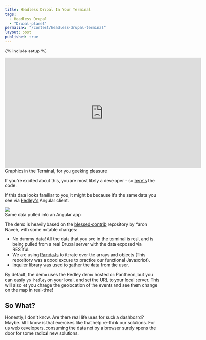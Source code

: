 ```yaml
---
title: Headless Drupal In Your Terminal
tags:
  - Headless Drupal
  - "Drupal-planet"
permalink: "/content/headless-drupal-terminal"
layout: post
published: true
---
```


{% include setup %}

<div class="thumbnail">
  <iframe width="640" height="360" src="https://www.youtube.com/embed/cA6ZRmRK3mw?rel=0" frameborder="0" allowfullscreen></iframe>
  <div class="caption">Graphics in the Terminal, for you geeking pleasure</div>
</div>

If you're excited about this, you are most likely a developer - so [here's](https://github.com/amitaibu/restful-blessed) the code.

If this data looks familiar to you, it might be because it's the same data you see via [Hedley's]({{BASE_PATH}}/content/yo-hedley/) Angular client.

<!-- more -->

<div class="thumbnail">
  <img src="{{BASE_PATH}}/assets/images/posts/yo-hedley/image1.gif">
  <div class="caption">Same data pulled into an Angular app</div>
</div>


The demo is heavily based on the [blessed-contrib](https://github.com/yaronn/blessed-contrib/) repository by Yaron Naveh, with some notable changes:

* No dummy data! All the data that you see in the terminal is real, and is being pulled from a real Drupal server with the data exposed via RESTful.
* We are using [RamdaJs](ramdajs.com) to iterate over the arrays and objects (This repository was a good excuse to practice our functional Javascript).
* [Inquirer](https://www.npmjs.com/package/inquirer) library was used to gather the data from the user.

By default, the demo uses the Hedley demo hosted on Pantheon, but you can easily ``yo hedley`` on your local, and set the URL to your local server. This will also let you change the geolocation of the events and see them change on the map in real-time!

## So What?

Honestly, I don't know. Are there real life uses for such a dashboard? Maybe. All I know is that exercises like that help re-think our solutions. For us web developers, consuming the data not by a browser surely opens the door for some radical new solutions.
